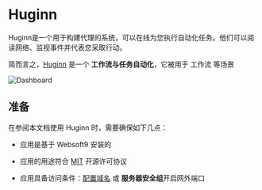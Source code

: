 # Huginn

Huginn是一个用于构建代理的系统，可以在线为您执行自动化任务。他们可以阅读网络、监视事件并代表您采取行动。

简而言之，[Huginn](https://github.com/huginn/huginn) 是一个 **工作流与任务自动化**，它被用于 工作流  等场景


![Dashboard](http://libs.websoft9.com/Websoft9/DocsPicture/zh/huginn/huginn-gui-websoft9.png)


## 准备

在参阅本文档使用 Huginn 时，需要确保如下几点：

- 应用是基于 Websoft9 安装的

- 应用的用途符合 [MIT](https://opensource.org/licenses/MIT) 开源许可协议

- 应用具备访问条件：[配置域名](./guide/appsetdomain) 或 **服务器安全组**开启网外端口